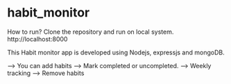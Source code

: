 # habit_monitor

How to run?
Clone the repository and run on local system.
http://localhost:8000


This Habit monitor app is developed using Nodejs, expressjs and mongoDB.

--> You can add habits
--> Mark completed or uncompleted.
--> Weekly tracking
--> Remove habits



